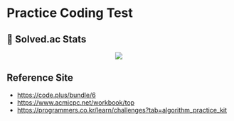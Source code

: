 # Practice Coding Test
## 📖  Solved.ac Stats
<div align=center>
<center>

<a href="https://solved.ac/leesk212">
  <img align="center" src="https://github-readme-solvedac.hyp3rflow.vercel.app/api/?handle=leesk212" />
</a>
</center>
</div>
  
## Reference Site
* https://code.plus/bundle/6
* https://www.acmicpc.net/workbook/top
* https://programmers.co.kr/learn/challenges?tab=algorithm_practice_kit
